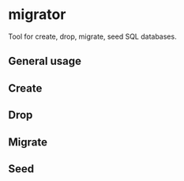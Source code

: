 # migrator

Tool for create, drop, migrate, seed SQL databases.

## General usage

## Create

## Drop

## Migrate

## Seed
